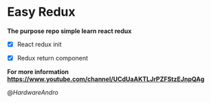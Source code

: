 # Easy Redux
**The purpose  repo simple learn react redux**

- [x]  React redux init
- [x] Redux return component
  
  
  
**For more information https://www.youtube.com/channel/UCdUaAKTLJrPZFStzEJnpQAg**
  


$@HardwareAndro$



